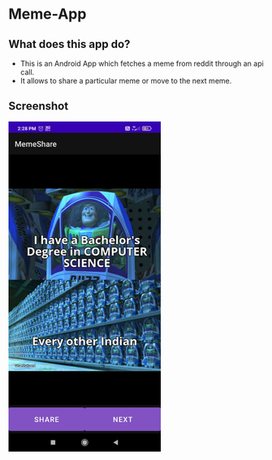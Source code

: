 # Meme-App

## What does this app do?

<ul>
  <li>This is an Android App which fetches a meme from reddit through an api call.</>
  <li>It allows to share a particular meme or move to the next meme.</>
 </ul>
 
 ## Screenshot
 <img src="media/screenshot.jpg" width="300">
